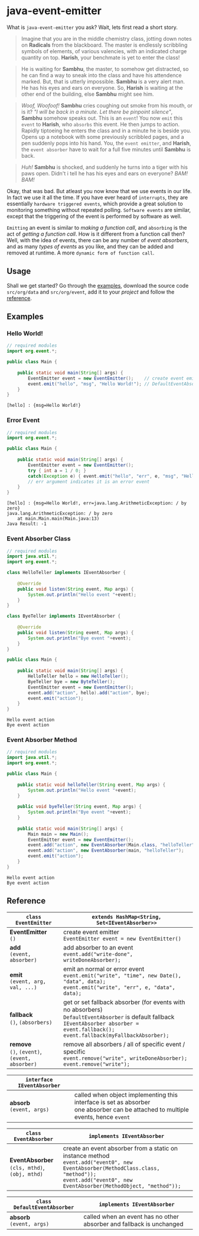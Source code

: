 # java-event-emitter

What is `java-event-emitter` you ask? Wait, lets first read a short story.

> Imagine that you are in the middle chemistry class, jotting down notes on **Radicals** from the
> blackboard. The master is endlessly scribbling symbols of elements, of various valencies, with
> an indicated charge quantity on top. **Harish**, your benchmate is yet to enter the class!

> He is waiting for **Sambhu**, the master, to somehow get distracted, so he can find a way to sneak
> into the class and have his attendence marked. But, that is utterly impossible. **Sambhu** is a
> very alert man. He has his eyes and ears on everyone. So, **Harish** is waiting at the other end of
> the building, else **Sambhu** might see him.

> *Woof, Woofoof!* **Sambhu** cries coughing out smoke from his mouth, or is it? *"I will be back
> in a minute. Let there be pinpoint silence"*, **Sambhu** somehow speaks out. This is an `event`!
> You now `emit` this `event` to **Harish**, who `absorbs` this event. He then jumps to action.
> Rapidly tiptoeing he enters the class and in a minute he is beside you. Opens up a notebook with
> some previously scribbled pages, and a pen suddenly pops into his hand. You, the `event emitter`,
> and **Harish**, the `event absorber` have to wait for a full five minutes until **Sambhu** is back.

> *Huh!* **Sambhu** is shocked, and suddenly he turns into a tiger with his paws open. Didn't i tell he has
> his eyes and ears on everyone? *BAM! BAM!*

Okay, that was bad. But atleast you now know that we use events in our life. In fact we use it
all the time. If you have ever heard of `interrupts`, they are essentially `hardware triggered events`,
which provide a great solution to monitoring something without repeated polling. `Software events`
are similar, except that the triggering of the event is performed by software as well.

`Emitting` an event is similar to *making a function call*, and `absorbing` is the act of
*getting a function call*. How is it different from a function call then? Well, with the idea
of events, there can be any number of *event absorbers*, and as many *types of events* as you like,
and they can be added and removed at runtime. A more `dynamic form of function call`.



## Usage

Shall we get started?  Go through the [examples](https://github.com/wolfram77/java-event-emitter#examples),
download the source code `src/org/data` and `src/org/event`, add it to your *project* and follow the
[reference](https://github.com/wolfram77/java-event-emitter#reference).


## Examples

### Hello World!
```java
// required modules
import org.event.*;

public class Main {
    
    public static void main(String[] args) {
        EventEmitter event = new EventEmitter();    // create event emitter
        event.emit("hello", "msg", "Hello World!"); // DefaultEventAbsorber listens
    }
}
```
```
[hello] : {msg=Hello World!}
```

### Error Event

```java
// required modules
import org.event.*;

public class Main {
    
    public static void main(String[] args) {
        EventEmitter event = new EventEmitter();
        try { int a = 1 / 0; }
        catch(Exception e) { event.emit("hello", "err", e, "msg", "Hello World!"); }
        // err argument indicates it is an error event
    }
}
```

```
[hello] : {msg=Hello World!, err=java.lang.ArithmeticException: / by zero}
java.lang.ArithmeticException: / by zero
	at main.Main.main(Main.java:13)
Java Result: -1
```

### Event Absorber Class

```java
// required modules
import java.util.*;
import org.event.*;

class HelloTeller implements IEventAbsorber {
    
    @Override
    public void listen(String event, Map args) {
        System.out.println("Hello event "+event);
    }
}

class ByeTeller implements IEventAbsorber {
    
    @Override
    public void listen(String event, Map args) {
        System.out.println("Bye event "+event);
    }
}

public class Main {
    
    public static void main(String[] args) {
        HelloTeller hello = new HelloTeller();
        ByeTeller bye = new ByteTeller();
        EventEmitter event = new EventEmitter();
        event.add("action", hello).add("action", bye);
        event.emit("action");
    }
}
```

```
Hello event action
Bye event action
```

### Event Absorber Method

```java
// required modules
import java.util.*;
import org.event.*;

public class Main {
    
    public static void helloTeller(String event, Map args) {
    	System.out.println("Hello event "+event);
    }
    
    public void byeTeller(String event, Map args) {
    	System.out.println("Bye event "+event);
    }
    
    public static void main(String[] args) {
    	Main main = new Main();
        EventEmitter event = new EventEmitter();
        event.add("action", new EventAbsorber(Main.class, "helloTeller"));
        event.add("action", new EventAbsorber(main, "helloTeller");
        event.emit("action");
    }
}
```

```
Hello event action
Bye event action
```


## Reference

| `class EventEmitter` | `extends HashMap<String, Set<IEventAbsorber>>` |
|----------------------|------------------------------------------------|
| **EventEmitter** <br/> `()`                                                                                                | create event emitter <br/>                                                                                               `EventEmitter event = new EventEmitter()` |
| **add** <br/> `(event, absorber)`                                                                                          | add absorber to an event <br/>                                                                                   `event.add("write-done", writeDoneAbsorber);` |
| **emit** <br/> `(event, arg, val, ...)`                                                                                    | emit an normal or error event <br/>                                                                                  `event.emit("write", "time", new Date(), "data", data);` <br/>                                              `event.emit("write", "err", e, "data", data);` |
| **fallback** <br/> `()`, `(absorbers)`                                                                                      | get or set fallback absorber (for events with no absorbers) <br/>                                               `DefaultEventAbsorber` is default fallback <br/>                                                                             `IEventAbsorber absorber = event.fallback();` <br/>                                                                          `event.fallback(myFallbackAbsorber);` |
| **remove** <br/> `()`, `(event)`, <br/> `(event, absorber)`                                                                | remove all absorbers / all of specific event / specific <br/>                                                      `event.remove("write", writeDoneAbsorber);` <br/>                                                            `event.remove("write");` |

| `interface IEventAbsorber`   |                        |
|------------------------------|------------------------|
| **absorb** <br/> `(event, args)`                                                                                           | called when object implementing this interface is set as absorber <br/>                                                   one absorber can be attached to multiple events, hence `event`|

| `class EventAbsorber` | `implements IEventAbsorber`  |
|-----------------------|------------------------------|
| **EventAbsorber** <br/> `(cls, mthd)`, <br/> `(obj, mthd)`                                                                 | create an event absorber from a static on instance method <br/>                                                            `event.add("event0", new EventAbsorber(MethodClass.class, "method"));` <br/>                                                 `event.add("event0", new EventAbsorber(MethodObject, "method"));` |

| `class DefaultEventAbsorber` | `implements IEventAbsorber`  |
|------------------------------|------------------------------|
| **absorb** <br/> `(event, args)`                                                                                           | called when an event has no other absorber and fallback is unchanged |
